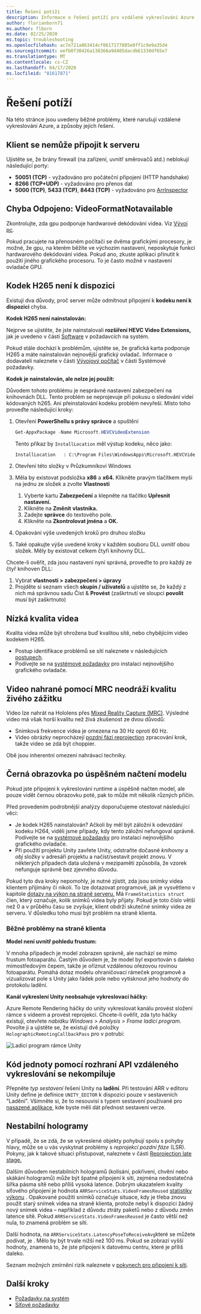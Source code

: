 ```yaml
---
title: Řešení potíží
description: Informace o řešení potíží pro vzdálené vykreslování Azure
author: florianborn71
ms.author: flborn
ms.date: 02/25/2020
ms.topic: troubleshooting
ms.openlocfilehash: ac7e721a863414cf0617177885e0ff1c9e9a35d4
ms.sourcegitcommit: eefb0f30426a138366a9d405dacdb61330df65e7
ms.translationtype: MT
ms.contentlocale: cs-CZ
ms.lasthandoff: 04/17/2020
ms.locfileid: "81617871"
---
```

# <a name="troubleshoot"></a>Řešení potíží

Na této stránce jsou uvedeny běžné problémy, které narušují vzdálené vykreslování Azure, a způsoby jejich řešení.

## <a name="client-cant-connect-to-server"></a>Klient se nemůže připojit k serveru

Ujistěte se, že brány firewall (na zařízení, uvnitř směrovačů atd.) neblokují následující porty:

* **50051 (TCP)** - vyžadováno pro počáteční připojení (HTTP handshake)
* **8266 (TCP+UDP)** - vyžadováno pro přenos dat
* **5000 (TCP)**, **5433 (TCP)**, **8443 (TCP)** - vyžadováno pro [ArrInspector](tools/arr-inspector.md)

## <a name="error-disconnected-videoformatnotavailable"></a>Chyba Odpojeno: VideoFormatNotavailable

Zkontrolujte, zda gpu podporuje hardwarové dekódování videa. Viz [Vývoj pc](../overview/system-requirements.md#development-pc).

Pokud pracujete na přenosném počítači se dvěma grafickými procesory, je možné, že gpu, na kterém běžíte ve výchozím nastavení, neposkytuje funkci hardwarového dekódování videa. Pokud ano, zkuste aplikaci přinutit k použití jiného grafického procesoru. To je často možné v nastavení ovladače GPU.

## <a name="h265-codec-not-available"></a>Kodek H265 není k dispozici

Existují dva důvody, proč server může odmítnout připojení k **kodeku není k dispozici** chyba.

**Kodek H265 není nainstalován:**

Nejprve se ujistěte, že jste nainstalovali **rozšíření HEVC Video Extensions,** jak je uvedeno v části [Software](../overview/system-requirements.md#software) v požadavcích na systém.

Pokud stále dochází k problémům, ujistěte se, že grafická karta podporuje H265 a máte nainstalován nejnovější grafický ovladač. Informace o dodavateli naleznete v části [Vývojový počítač](../overview/system-requirements.md#development-pc) v části Systémové požadavky.

**Kodek je nainstalován, ale nelze jej použít:**

Důvodem tohoto problému je nesprávné nastavení zabezpečení na knihovnách DLL. Tento problém se neprojevuje při pokusu o sledování videí kódovaných h265. Ani přeinstalování kodeku problém nevyřeší. Místo toho proveďte následující kroky:

1. Otevření **PowerShellu s právy správce** a spuštění

    ```PowerShell
    Get-AppxPackage -Name Microsoft.HEVCVideoExtension
    ```
  
    Tento příkaz by `InstallLocation` měl výstup kodeku, něco jako:
  
    ```cmd
    InstallLocation   : C:\Program Files\WindowsApps\Microsoft.HEVCVideoExtension_1.0.23254.0_x64__5wasdgertewe
    ```

1. Otevření této složky v Průzkumníkovi Windows
1. Měla by existovat podsložka **x86** a **x64.** Klikněte pravým tlačítkem myši na jednu ze složek a zvolte **Vlastnosti**
    1. Vyberte kartu **Zabezpečení** a klepněte na tlačítko **Upřesnit nastavení.**
    1. Klikněte na **Změnit** **vlastníka.**
    1. Zadejte **správce** do textového pole.
    1. Klikněte na **Zkontrolovat jména** a **OK.**
1. Opakování výše uvedených kroků pro druhou složku
1. Také opakujte výše uvedené kroky v každém souboru DLL uvnitř obou složek. Měly by existovat celkem čtyři knihovny DLL.

Chcete-li ověřit, zda jsou nastavení nyní správná, proveďte to pro každý ze čtyř knihoven DLL:

1. Vybrat **vlastnosti > zabezpečení > úpravy**
1. Projděte si seznam všech **skupin / uživatelů** a ujistěte se, že každý z nich má správnou sadu Číst & **Provést** (zaškrtnutí ve sloupci **povolit** musí být zaškrtnuto)

## <a name="low-video-quality"></a>Nízká kvalita videa

Kvalita videa může být ohrožena buď kvalitou sítě, nebo chybějícím video kodekem H265.

* Postup identifikace problémů se sítí naleznete v následujících [postupech](#unstable-holograms).
* Podívejte se na [systémové požadavky](../overview/system-requirements.md#development-pc) pro instalaci nejnovějšího grafického ovladače.

## <a name="video-recorded-with-mrc-does-not-reflect-the-quality-of-the-live-experience"></a>Video nahrané pomocí MRC neodráží kvalitu živého zážitku

Video lze nahrát na Hololens přes [Mixed Reality Capture (MRC)](https://docs.microsoft.com/windows/mixed-reality/mixed-reality-capture-for-developers). Výsledné video má však horší kvalitu než živá zkušenost ze dvou důvodů:
* Snímková frekvence videa je omezena na 30 Hz oproti 60 Hz.
* Video obrázky neprocházejí [pozdní fázi reprojection](../overview/features/late-stage-reprojection.md) zpracování krok, takže video se zdá být choppier.

Obě jsou inherentní omezení nahrávací techniky.

## <a name="black-screen-after-successful-model-loading"></a>Černá obrazovka po úspěšném načtení modelu

Pokud jste připojeni k vykreslování runtime a úspěšně načten model, ale pouze vidět černou obrazovku poté, pak to může mít několik různých příčin.

Před provedením podrobnější analýzy doporučujeme otestovat následující věci:

* Je kodek H265 nainstalován? Ačkoli by měl být záložní k odevzdání kodeku H264, viděli jsme případy, kdy tento záložní nefungoval správně. Podívejte se na [systémové požadavky](../overview/system-requirements.md#development-pc) pro instalaci nejnovějšího grafického ovladače.
* Při použití projektu Unity zavřete Unity, odstraňte dočasné *knihovny* a *obj* složky v adresáři projektu a načíst/sestavit projekt znovu. V některých případech data uložená v mezipaměti způsobila, že vzorek nefunguje správně bez zjevného důvodu.

Pokud tyto dva kroky nepomohly, je nutné zjistit, zda jsou snímky videa klientem přijímány či nikoli. To lze dotazovat programově, jak je vysvětleno v kapitole [dotazy na výkon na straně serveru.](../overview/features/performance-queries.md) Má `FrameStatistics struct` člen, který označuje, kolik snímků videa byly přijaty. Pokud je toto číslo větší než 0 a v průběhu času se zvyšuje, klient obdrží skutečné snímky videa ze serveru. V důsledku toho musí být problém na straně klienta.

### <a name="common-client-side-issues"></a>Běžné problémy na straně klienta

**Model není uvnitř pohledu frustum:**

V mnoha případech je model zobrazen správně, ale nachází se mimo frustum fotoaparátu. Častým důvodem je, že model byl exportován s daleko mimostředovým čepem, takže je oříznut vzdálenou ořezovou rovinou fotoaparátu. Pomáhá dotaz modelu ohraničovací rámeček programově a vizualizovat pole s Unity jako řádek pole nebo vytisknout jeho hodnoty do protokolu ladění.

**Kanál vykreslení Unity neobsahuje vykreslovací háčky:**

Azure Remote Rendering háčky do unity vykreslovat kanálu provést složení rámce s videem a provést reprojekci. Chcete-li ověřit, zda tyto háčky existují, otevřete *nabídku Windows > Analysis > Frame ladicí program*. Povolte ji a ujistěte se, že existují dvě položky `HolographicRemotingCallbackPass` pro v potrubí:

![Ladicí program rámce Unity](./media/troubleshoot-unity-pipeline.png)

## <a name="unity-code-using-the-remote-rendering-api-doesnt-compile"></a>Kód jednoty pomocí rozhraní API vzdáleného vykreslování se nekompiluje

Přepněte *typ sestavení* řešení Unity na **ladění**. Při testování ARR v editoru Unity define je definice `UNITY_EDITOR` k dispozici pouze v sestaveních "Ladění". Všimněte si, že to nesouvisí s typem sestavení používané pro [nasazené aplikace](../quickstarts/deploy-to-hololens.md), kde byste měli dát přednost sestavení verze.

## <a name="unstable-holograms"></a>Nestabilní hologramy

V případě, že se zdá, že se vykreslené objekty pohybují spolu s pohyby hlavy, může se u vás vyskytnat problémy s *reprojekcí pozdní fáze* (LSR). Pokyny, jak k takové situaci přistupovat, naleznete v části [Reprojection late stage.](../overview/features/late-stage-reprojection.md)

Dalším důvodem nestabilních hologramů (kolísání, pokřivení, chvění nebo skákání hologramů) může být špatné připojení k síti, zejména nedostatečná šířka pásma sítě nebo příliš vysoká latence. Dobrým ukazatelem kvality síťového připojení je hodnota `ARRServiceStats.VideoFramesReused` [statistiky výkonu](../overview/features/performance-queries.md) . Opakované použití snímků označuje situace, kdy je třeba znovu použít starý snímek videa na straně klienta, protože nebyl k dispozici žádný nový snímek videa – například z důvodu ztráty paketů nebo z důvodu změn latence sítě. Pokud `ARRServiceStats.VideoFramesReused` je často větší než nula, to znamená problém se sítí.

Další hodnota, na `ARRServiceStats.LatencyPoseToReceiveAvg`které se můžete podívat, je . Mělo by být trvale nižší než 100 ms. Pokud se zobrazí vyšší hodnoty, znamená to, že jste připojeni k datovému centru, které je příliš daleko.

Seznam možných zmírnění rizik naleznete v [pokynech pro připojení k síti](../reference/network-requirements.md#guidelines-for-network-connectivity).

## <a name="next-steps"></a>Další kroky

* [Požadavky na systém](../overview/system-requirements.md)
* [Síťové požadavky](../reference/network-requirements.md)
